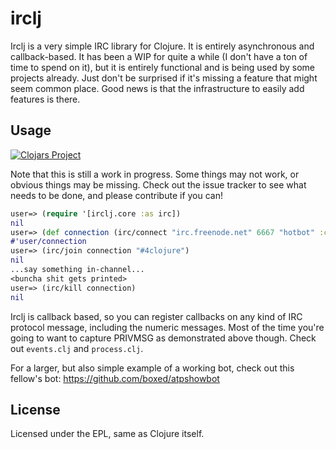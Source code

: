 # irclj

Irclj is a very simple IRC library for Clojure. It is entirely asynchronous and
callback-based. It has been a WIP for quite a while (I don't have a ton of time
to spend on it), but it is entirely functional and is being used by some
projects already. Just don't be surprised if it's missing a feature that might
seem common place. Good news is that the infrastructure to easily add features
is there.

## Usage

[![Clojars Project](https://img.shields.io/clojars/v/quan/irclj.svg)](https://clojars.org/quan/irclj)

Note that this is still a work in progress. Some things may not work, or obvious things may be missing.
Check out the issue tracker to see what needs to be done, and please contribute
if you can!

```clojure
user=> (require '[irclj.core :as irc])
nil
user=> (def connection (irc/connect "irc.freenode.net" 6667 "hotbot" :callbacks {:privmsg (fn [_ args] (prn args))}))
#'user/connection
user=> (irc/join connection "#4clojure")
nil
...say something in-channel...
<buncha shit gets printed>
user=> (irc/kill connection)
nil
```

Irclj is callback based, so you can register callbacks on any kind of IRC
protocol message, including the numeric messages. Most of the time you're going
to want to capture PRIVMSG as demonstrated above though. Check out `events.clj`
and `process.clj`.

For a larger, but also simple example of a working bot, check out this fellow's
bot: https://github.com/boxed/atpshowbot


## License

Licensed under the EPL, same as Clojure itself.
